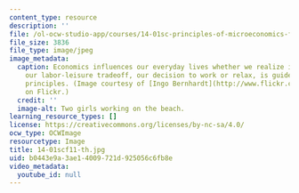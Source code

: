 ```yaml
---
content_type: resource
description: ''
file: /ol-ocw-studio-app/courses/14-01sc-principles-of-microeconomics-fall-2011/b0443e9a3ae14009721d925056c6fb8e_14-01scf11-th.jpg
file_size: 3836
file_type: image/jpeg
image_metadata:
  caption: Economics influences our everyday lives whether we realize it or not. Even
    our labor-leisure tradeoff, our decision to work or relax, is guided by economic
    principles. (Image courtesy of [Ingo Bernhardt](http://www.flickr.com/photos/spree2010/4930763550/)
    on Flickr.)
  credit: ''
  image-alt: Two girls working on the beach.
learning_resource_types: []
license: https://creativecommons.org/licenses/by-nc-sa/4.0/
ocw_type: OCWImage
resourcetype: Image
title: 14-01scf11-th.jpg
uid: b0443e9a-3ae1-4009-721d-925056c6fb8e
video_metadata:
  youtube_id: null
---
```

